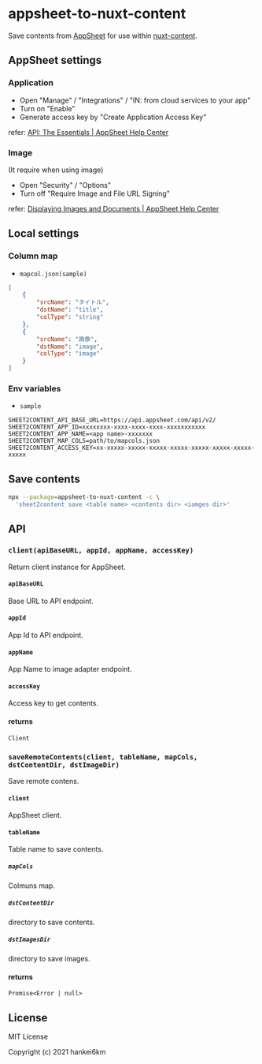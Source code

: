 # appsheet-to-nuxt-content

Save contents from [AppSheet](https://www.appsheet.com/) for use within  [nuxt-content](https://content.nuxtjs.org/).

## AppSheet settings

### Application

- Open "Manage" / "Integrations" / "IN: from cloud services to your app"
- Turn on "Enable"
- Generate access key by "Create Application Access Key"

refer: [API: The Essentials | AppSheet Help Center](https://help.appsheet.com/en/articles/1979966-api-the-essentials)

### Image
(It require when using image)

- Open "Security" / "Options"
- Turn off "Require Image and File URL Signing"

refer: [Displaying Images and Documents | AppSheet Help Center](https://help.appsheet.com/en/articles/961605-displaying-images-and-documents)


## Local settings

### Column map

- `mapcol.json(sample)`

```json
[
    {
        "srcName": "タイトル",
        "dstName": "title",
        "colType": "string"
    },
    {
        "srcName": "画像",
        "dstName": "image",
        "colType": "image"
    }
]
```

### Env variables

- `sample`

```
SHEET2CONTENT_API_BASE_URL=https://api.appsheet.com/api/v2/
SHEET2CONTENT_APP_ID=xxxxxxxx-xxxx-xxxx-xxxx-xxxxxxxxxxx
SHEET2CONTENT_APP_NAME=<app name>-xxxxxxx
SHEET2CONTENT_MAP_COLS=path/to/mapcols.json
SHEET2CONTENT_ACCESS_KEY=xx-xxxxx-xxxxx-xxxxx-xxxxx-xxxxx-xxxxx-xxxxx-xxxxx
```


## Save contents

```bash
npx --package=appsheet-to-nuxt-content -c \
  'sheet2content save <table name> <contents dir> <iamges dir>'
```

## API

### `client(apiBaseURL, appId, appName, accessKey)`

Return client instance for AppSheet. 

#### `apiBaseURL`

Base URL to API endpoint.

#### `appId`

App Id to API endpoint.

#### `appName`

App Name to image adapter endpoint.

#### `accessKey`

Access key to get contents.

#### returns

`Client`
 

### `saveRemoteContents(client, tableName, mapCols, dstContentDir, dstImageDir)`

Save remote contens.

#### `client`

AppSheet client.

#### `tableName`

Table name to save contents.

##### `mapCols`

Colmuns map.

##### `dstContentDir`
 
directory to save contents.

##### `dstImagesDir`
 
directory to save images.

#### returns

`Promise<Error | null>`


## License

MIT License

Copyright (c) 2021 hankei6km

